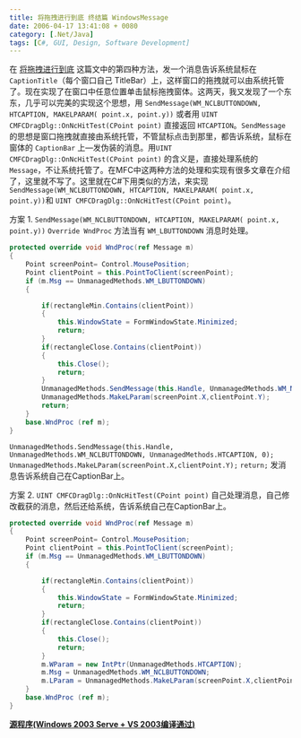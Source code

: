 ```yaml
---
title: 将拖拽进行到底 终结篇 WindowsMessage
date: 2006-04-17 13:41:08 + 0080
category: [.Net/Java]
tags: [C#, GUI, Design, Software Development]
---
```



在 [将拖拽进行到底](/posts/drag-to-the-end/) 这篇文中的第四种方法，发一个消息告诉系统鼠标在 `CaptionTitle`（每个窗口自己 TitleBar）上，这样窗口的拖拽就可以由系统托管了。现在实现了在窗口中任意位置单击鼠标拖拽窗体。这两天，我又发现了一个东东，几乎可以完美的实现这个思想，用 `SendMessage(WM_NCLBUTTONDOWN, HTCAPTION, MAKELPARAM( point.x, point.y))` 或者用 `UINT CMFCDragDlg::OnNcHitTest(CPoint point)` 直接返回 `HTCAPTION`。`SendMessage` 的思想是窗口拖拽就直接由系统托管，不管鼠标点击到那里，都告诉系统，鼠标在窗体的 `CaptionBar` 上―发伪装的消息。用`UINT CMFCDragDlg::OnNcHitTest(CPoint point)` 的含义是，直接处理系统的 `Message`，不让系统托管了。在MFC中这两种方法的处理和实现有很多文章在介绍了，这里就不写了。这里就在C#下用类似的方法，来实现`SendMessage(WM_NCLBUTTONDOWN, HTCAPTION, MAKELPARAM( point.x, point.y))`和 `UINT CMFCDragDlg::OnNcHitTest(CPoint point)`。
 
 方案 1. `SendMessage(WM_NCLBUTTONDOWN, HTCAPTION, MAKELPARAM( point.x, point.y))`
 `Override WndProc` 方法当有 `WM_LBUTTONDOWN` 消息时处理。
```c#
protected override void WndProc(ref Message m)  
{  
    Point screenPoint= Control.MousePosition; 
    Point clientPoint = this.PointToClient(screenPoint); 
    if (m.Msg == UnmanagedMethods.WM_LBUTTONDOWN)  
    {  

        if(rectangleMin.Contains(clientPoint))  
        {  
            this.WindowState = FormWindowState.Minimized; 
            return;  
        }  
        if(rectangleClose.Contains(clientPoint))  
        {  
            this.Close(); 
            return;  
        }
        UnmanagedMethods.SendMessage(this.Handle, UnmanagedMethods.WM_NCLBUTTONDOWN, UnmanagedMethods.HTCAPTION, 0); 
        UnmanagedMethods.MakeLParam(screenPoint.X,clientPoint.Y); 
        return;  
    }  
    base.WndProc (ref m); 
}
```

`UnmanagedMethods.SendMessage(this.Handle, UnmanagedMethods.WM_NCLBUTTONDOWN, UnmanagedMethods.HTCAPTION, 0);`
`UnmanagedMethods.MakeLParam(screenPoint.X,clientPoint.Y);`
`return;`
发消息告诉系统自己在CaptionBar上。

方案 2. `UINT CMFCDragDlg::OnNcHitTest(CPoint point)`
自己处理消息，自己修改截获的消息，然后还给系统，告诉系统自己在CaptionBar上。  
```c#
protected override void WndProc(ref Message m)  
{  
    Point screenPoint= Control.MousePosition; 
    Point clientPoint = this.PointToClient(screenPoint); 
    if (m.Msg == UnmanagedMethods.WM_LBUTTONDOWN)  
    {  

        if(rectangleMin.Contains(clientPoint))  
        {  
            this.WindowState = FormWindowState.Minimized; 
            return;  
        }  
        if(rectangleClose.Contains(clientPoint))  
        {  
            this.Close(); 
            return;  
        }  
        m.WParam = new IntPtr(UnmanagedMethods.HTCAPTION); 
        m.Msg = UnmanagedMethods.WM_NCLBUTTONDOWN; 
        m.LParam = UnmanagedMethods.MakeLParam(screenPoint.X,clientPoint.Y); 
    }  
    base.WndProc (ref m); 
}  
```
[**源程序(Windows 2003 Serve + VS 2003编译通过)**](/assets/attachments/2006/04/17_135011_roguDragNew.rar)

